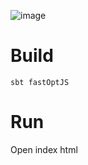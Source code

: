 ![image](https://user-images.githubusercontent.com/85760289/214823078-c190753f-8546-49cb-a808-354f7cd680ef.png)

# Build
```
sbt fastOptJS
```
# Run
Open index html
